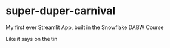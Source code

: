 # super-duper-carnival
My first ever Streamlit App, built in the Snowflake DABW Course

Like it says on the tin
